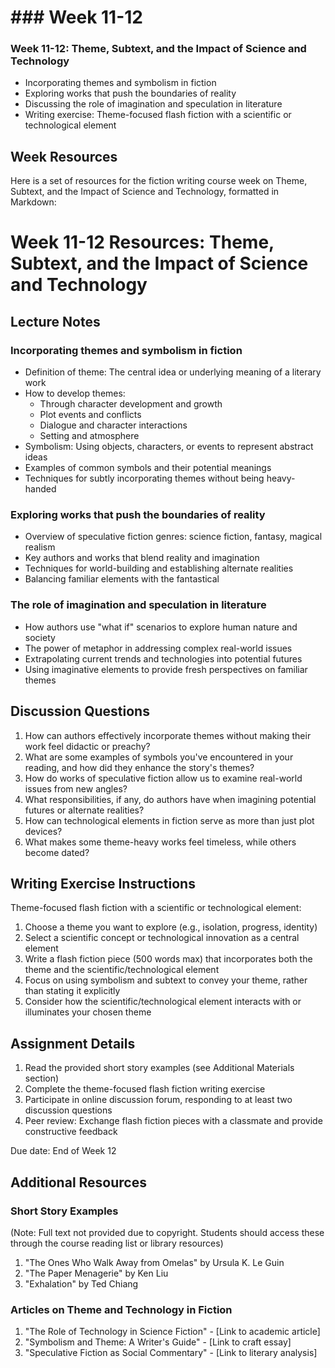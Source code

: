 # ### Week 11-12

### Week 11-12: Theme, Subtext, and the Impact of Science and Technology
- Incorporating themes and symbolism in fiction
- Exploring works that push the boundaries of reality
- Discussing the role of imagination and speculation in literature
- Writing exercise: Theme-focused flash fiction with a scientific or technological element

## Week Resources

Here is a set of resources for the fiction writing course week on Theme, Subtext, and the Impact of Science and Technology, formatted in Markdown:

# Week 11-12 Resources: Theme, Subtext, and the Impact of Science and Technology

## Lecture Notes

### Incorporating themes and symbolism in fiction
- Definition of theme: The central idea or underlying meaning of a literary work
- How to develop themes:
  - Through character development and growth
  - Plot events and conflicts
  - Dialogue and character interactions
  - Setting and atmosphere
- Symbolism: Using objects, characters, or events to represent abstract ideas
- Examples of common symbols and their potential meanings
- Techniques for subtly incorporating themes without being heavy-handed

### Exploring works that push the boundaries of reality
- Overview of speculative fiction genres: science fiction, fantasy, magical realism
- Key authors and works that blend reality and imagination
- Techniques for world-building and establishing alternate realities
- Balancing familiar elements with the fantastical

### The role of imagination and speculation in literature
- How authors use "what if" scenarios to explore human nature and society
- The power of metaphor in addressing complex real-world issues
- Extrapolating current trends and technologies into potential futures
- Using imaginative elements to provide fresh perspectives on familiar themes

## Discussion Questions

1. How can authors effectively incorporate themes without making their work feel didactic or preachy?
2. What are some examples of symbols you've encountered in your reading, and how did they enhance the story's themes?
3. How do works of speculative fiction allow us to examine real-world issues from new angles?
4. What responsibilities, if any, do authors have when imagining potential futures or alternate realities?
5. How can technological elements in fiction serve as more than just plot devices?
6. What makes some theme-heavy works feel timeless, while others become dated?

## Writing Exercise Instructions

Theme-focused flash fiction with a scientific or technological element:

1. Choose a theme you want to explore (e.g., isolation, progress, identity)
2. Select a scientific concept or technological innovation as a central element
3. Write a flash fiction piece (500 words max) that incorporates both the theme and the scientific/technological element
4. Focus on using symbolism and subtext to convey your theme, rather than stating it explicitly
5. Consider how the scientific/technological element interacts with or illuminates your chosen theme

## Assignment Details

1. Read the provided short story examples (see Additional Materials section)
2. Complete the theme-focused flash fiction writing exercise
3. Participate in online discussion forum, responding to at least two discussion questions
4. Peer review: Exchange flash fiction pieces with a classmate and provide constructive feedback

Due date: End of Week 12

## Additional Resources

### Short Story Examples 
(Note: Full text not provided due to copyright. Students should access these through the course reading list or library resources)

1. "The Ones Who Walk Away from Omelas" by Ursula K. Le Guin
2. "The Paper Menagerie" by Ken Liu
3. "Exhalation" by Ted Chiang

### Articles on Theme and Technology in Fiction

1. "The Role of Technology in Science Fiction" - [Link to academic article]
2. "Symbolism and Theme: A Writer's Guide" - [Link to craft essay]
3. "Speculative Fiction as Social Commentary" - [Link to literary analysis]
